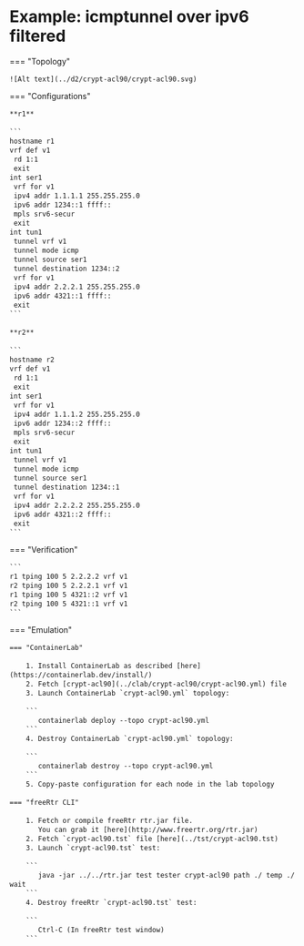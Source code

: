 # Example: icmptunnel over ipv6 filtered

=== "Topology"

    ![Alt text](../d2/crypt-acl90/crypt-acl90.svg)

=== "Configurations"

    **r1**

    ```
    hostname r1
    vrf def v1
     rd 1:1
     exit
    int ser1
     vrf for v1
     ipv4 addr 1.1.1.1 255.255.255.0
     ipv6 addr 1234::1 ffff::
     mpls srv6-secur
     exit
    int tun1
     tunnel vrf v1
     tunnel mode icmp
     tunnel source ser1
     tunnel destination 1234::2
     vrf for v1
     ipv4 addr 2.2.2.1 255.255.255.0
     ipv6 addr 4321::1 ffff::
     exit
    ```

    **r2**

    ```
    hostname r2
    vrf def v1
     rd 1:1
     exit
    int ser1
     vrf for v1
     ipv4 addr 1.1.1.2 255.255.255.0
     ipv6 addr 1234::2 ffff::
     mpls srv6-secur
     exit
    int tun1
     tunnel vrf v1
     tunnel mode icmp
     tunnel source ser1
     tunnel destination 1234::1
     vrf for v1
     ipv4 addr 2.2.2.2 255.255.255.0
     ipv6 addr 4321::2 ffff::
     exit
    ```

=== "Verification"

    ```
    r1 tping 100 5 2.2.2.2 vrf v1
    r2 tping 100 5 2.2.2.1 vrf v1
    r1 tping 100 5 4321::2 vrf v1
    r2 tping 100 5 4321::1 vrf v1
    ```

=== "Emulation"

    === "ContainerLab"

        1. Install ContainerLab as described [here](https://containerlab.dev/install/)  
        2. Fetch [crypt-acl90](../clab/crypt-acl90/crypt-acl90.yml) file  
        3. Launch ContainerLab `crypt-acl90.yml` topology:  

        ```
           containerlab deploy --topo crypt-acl90.yml  
        ```
        4. Destroy ContainerLab `crypt-acl90.yml` topology:  

        ```
           containerlab destroy --topo crypt-acl90.yml  
        ```
        5. Copy-paste configuration for each node in the lab topology

    === "freeRtr CLI"

        1. Fetch or compile freeRtr rtr.jar file.  
           You can grab it [here](http://www.freertr.org/rtr.jar)  
        2. Fetch `crypt-acl90.tst` file [here](../tst/crypt-acl90.tst)  
        3. Launch `crypt-acl90.tst` test:  

        ```
           java -jar ../../rtr.jar test tester crypt-acl90 path ./ temp ./ wait
        ```
        4. Destroy freeRtr `crypt-acl90.tst` test:  

        ```
           Ctrl-C (In freeRtr test window)
        ```


